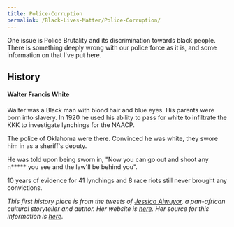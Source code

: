 ```yaml
---
title: Police-Corruption
permalink: /Black-Lives-Matter/Police-Corruption/
---
```


One issue is Police Brutality and its discrimination towards black people. There is something deeply wrong with our police force as it is, and some information on that I've put here.

## History

#### Walter Francis White

Walter was a Black man with blond hair and blue eyes. His parents were born into slavery. In 1920 he used his ability to pass for white to infiltrate the KKK to investigate lynchings for the NAACP.

The police of Oklahoma were there. Convinced he was white, they swore him in as a sheriff's deputy.

He was told upon being sworn in, "Now you can go out and shoot any n***** you see and the law'll be behind you".

10 years of evidence for 41 lynchings and 8 race riots still never brought any convictions.

*This first history piece is from the tweets of [Jessica Aiwuyor](https://twitter.com/TweetingJam), a pan-african cultural storyteller and author. Her website is [here](https://www.jamaiwuyor.com/). Her source for this information is [here](http://nationalhumanitiescenter.org/pds/maai3/segregation/text2/text2read.htm).*

